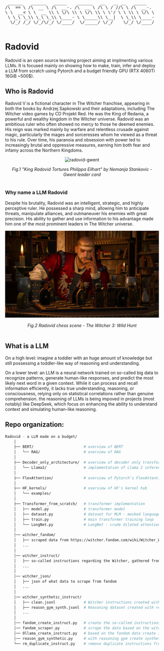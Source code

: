 <pre>
 ______   ______   _____    ______   __   __ __   _____    
/\  == \ /\  __ \ /\  __-. /\  __ \ /\ \ / //\ \ /\  __-.  
\ \  __< \ \  __ \\ \ \/\ \\ \ \/\ \\ \ \'/ \ \ \\ \ \/\ \ 
 \ \_\ \_\\ \_\ \_\\ \____- \ \_____\\ \__|  \ \_\\ \____- 
  \/_/ /_/ \/_/\/_/ \/____/  \/_____/ \/_/    \/_/ \/____/ 
                                                           
</pre>

# Radovid
Radovid is an open source learning project aiming at implmenting various LLMs.
It is focused mainly on showing how to make, train, infer and deploy a LLM from scratch using Pytorch and a budget friendly GPU (RTX 4060Ti 16GiB ~500$).
## Who is Radovid
Radovid V is a fictional character in The Witcher franchise, appearing in both the books by Andrzej Sapkowski and their adaptations, including The Witcher video games by CD Projekt Red. He was the King of Redania, a powerful and wealthy kingdom in the Witcher universe. Radovid was an ambitious ruler who often showed no mercy to those he deemed enemies. His reign was marked mainly by warfare and relentless crusade against magic, particularly the mages and sorceresses whom he viewed as a threat to his rule. Over time, his paranoia and obsession with power led to increasingly brutal and oppressive measures, earning him both fear and infamy across the Northern Kingdoms.

<p align="center">
  <img src="./img/radovid_gwent_gif.gif" alt="radovid-gwent" width="220"/>
</p>

<div align='center'>
  <em>Fig.1 "King Radovid Tortures Philippa Eilhart" by Nemanja Stankovic - Gwent leader card</em>
</div>
</br>

### Why name a LLM Radovid
Despite his brutality, Radovid was an intelligent, strategic, and highly perceptive ruler. He possessed a sharp mind, allowing him to anticipate threats, manipulate alliances, and outmaneuver his enemies with great precision. His ability to gather and use information to his advantage made him one of the most prominent leaders in The Witcher universe.

<p align="center">
  <img src="./img/radovid_chess.png" alt="radovid-playing-chess", width="600"/>
</p>

<div align='center'>
<em>Fig.2 Radovid chess scene - The Witcher 3: Wild Hunt</em>
</div>
</br>

## What is a LLM
On a high level: imagine a toddler with an huge amount of knowledge but still possessing a toddler-like way of reasoning and understanding.

On a lower level: an LLM is a neural network trained on so-called big data to recognize patterns, generate human-like responses, and predict the most likely next word in a given context. While it can process and recall information efficiently, it lacks true understanding, reasoning, or consciousness, relying only on statistical correlations rather than genuine comprehension. the reasoning of LLMs is being impoved in projects (most notably) like DeepSeek, which focus on enhancing the ability to understand context and simulating human-like reasoning.

## Repo organization:
```bash
Radovid - a LLM made on a budget/
    │
    ├── BERT/                       # overview of BERT
    │   └── RAG/                    # overview of RAG
    │
    ├── Decoder_only_architecture/  # overview of decoder only transformer architecture
    │   └── Llama2/                 # implementation of Llama 2 inference loop
    │
    ├── FlexAttention/              # overview of Pytorch's FlexAttention
    │
    ├── HF_kernels/                 # overview of HF's kernel hub
    │   └── examples/
    │
    ├── Transformer_from_scratch/   # transformer implementation
    │   ├── model.py                # transformer model
    │   ├── dataset.py              # dataset for MLM - masked language modelling
    │   ├── train.py                # main transformer training loop
    │   └── LongNet.py              # LongNet - crude dilated attention implementation
    │
    │── witcher_fandom/
    │   ├── scraped data from https://witcher.fandom.com/wiki/Witcher_Wiki
    │   ...
    │
    │── witcher_instruct/
    │   ├── so-called instructions regarding the Witcher, gathered from fandom
    │   ...
    │
    │── witcher_json/
    │   ├── json of what data to scrape from fandom
    │   ...
    │
    │── witcher_synthetic_instruct/
    │   ├── clean.jsonl             # Witcher instructions created with LLMs
    │   ├── reason_gym_synth.jsonl  # Reasoning dataset created with reasoning_gym
    │   ...
    │
    │── fandom_create_instruct.py   # create the so-called instructions from fandom data
    │── fandom_scraper.py           # scrape the data based on the witcher_json/
    │── Ollama_create_instruct.py   # based on the fandom data create instructions with LLMs
    │── reason_gym_synthetic.py     # with reasoning gym create synthetic data
    └── rm_duplicate_instruct.py    # remove duplicate instructions from Ollama
```
